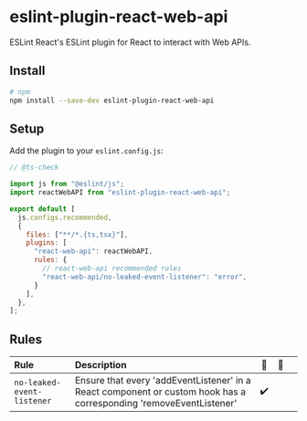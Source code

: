 # eslint-plugin-react-web-api

ESLint React's ESLint plugin for React to interact with Web APIs.

## Install

```sh
# npm
npm install --save-dev eslint-plugin-react-web-api
```

## Setup

Add the plugin to your `eslint.config.js`:

```js
// @ts-check

import js from "@eslint/js";
import reactWebAPI from "eslint-plugin-react-web-api";

export default [
  js.configs.recommended,
  {
    files: ["**/*.{ts,tsx}"],
    plugins: [
      "react-web-api": reactWebAPI,
      rules: {
        // react-web-api recommended rules
        "react-web-api/no-leaked-event-listener": "error",
      }
    ],
  },
];
```

## Rules

| Rule                       | Description                                                                                                        | 💼  | 💭  |     |
| :------------------------- | :----------------------------------------------------------------------------------------------------------------- | :-: | :-: | :-: |
| `no-leaked-event-listener` | Ensure that every 'addEventListener' in a React component or custom hook has a corresponding 'removeEventListener' |  ✔️  |     |     |
